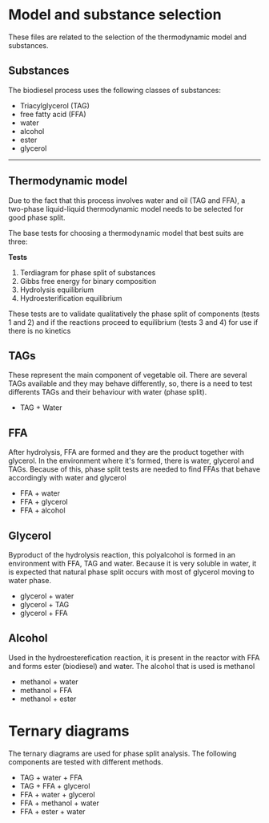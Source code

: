 # Model and substance selection

These files are related to the selection of the thermodynamic model and substances.

## Substances

The biodiesel process uses the following classes of substances:

- Triacylglycerol (TAG)
- free fatty acid (FFA)
- water
- alcohol 
- ester
- glycerol

---

## Thermodynamic model

Due to the fact that this process involves water and oil (TAG and FFA), a two-phase liquid-liquid thermodynamic model needs to be selected for good phase split.

The base tests for choosing a thermodynamic model that best suits are three:

**Tests**

1. Terdiagram for phase split of substances
2. Gibbs free energy for binary composition
3. Hydrolysis equilibrium
4. Hydroesterification equilibrium

These tests are to validate qualitatively the phase split of components (tests 1 and 2) and if the reactions proceed to equilibrium (tests 3 and 4) for use if there is no kinetics 

 

## TAGs

These represent the main component of vegetable oil. There are several TAGs available and they may behave differently, so, there is a need to test differents TAGs and their behaviour with water (phase split).

- TAG + Water



## FFA

After hydrolysis, FFA are formed and they are the product together with glycerol.   In the environment where it's formed, there is water, glycerol and TAGs.  Because of this, phase split tests are needed to find FFAs that behave accordingly with water and glycerol

- FFA + water
- FFA + glycerol
- FFA + alcohol 

## Glycerol

Byproduct of the hydrolysis reaction, this polyalcohol is formed in an environment with FFA, TAG and water. Because it is very soluble in water, it is expected that natural phase split occurs with most of glycerol moving to water phase.

- glycerol + water
- glycerol + TAG
- glycerol + FFA

## Alcohol

Used in the hydroesterefication reaction, it is present in the reactor with FFA and forms ester (biodiesel) and water. The alcohol that is used is methanol

- methanol + water
- methanol + FFA
- methanol + ester



# Ternary diagrams

The ternary diagrams are used for phase split analysis. The following components are tested with different methods.

- TAG + water + FFA
- TAG + FFA + glycerol
- FFA + water + glycerol
- FFA + methanol + water
- FFA + ester + water
